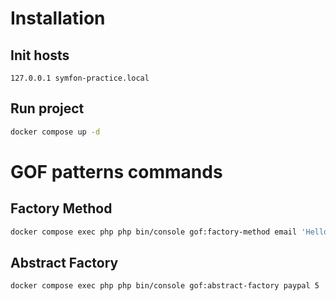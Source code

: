 # Installation #
## Init hosts ##
```aiignore
127.0.0.1 symfon-practice.local
```
## Run project ##
```bash
docker compose up -d
```

# GOF patterns commands #
## Factory Method ##
```bash
docker compose exec php php bin/console gof:factory-method email 'Hello GOF!'

```
## Abstract Factory ##
```bash
docker compose exec php php bin/console gof:abstract-factory paypal 5
```
